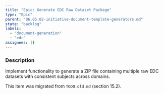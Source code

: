 ```yaml
---
title: "Epic: Generate EDC Raw Dataset Package"
type: "Epic"
parent: "06.05.02-initiative-document-template-generators.md"
state: "backlog"
labels:
  - "document-generation"
  - "edc"
assignees: []
---
```


### Description

Implement functionality to generate a ZIP file containing multiple raw EDC datasets with consistent subjects across domains.

This item was migrated from `TODO.old.md` (section 15.2).

